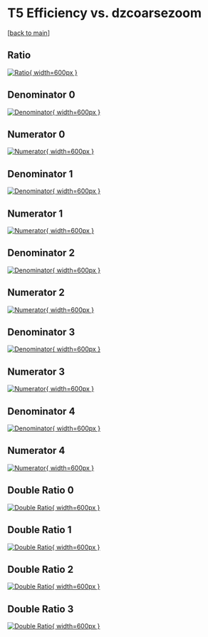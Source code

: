 # T5 Efficiency vs. dzcoarsezoom

[[back to main](./)]



## Ratio

[![Ratio](../mtv/var/T5_vtr_321_0_eff_dzcoarsezoom.png){ width=600px }](../mtv/var/T5_vtr_321_0_eff_dzcoarsezoom.pdf)

## Denominator 0

[![Denominator](../mtv/den/T5_vtr_321_0_eff_dzcoarsezoom_den0.png){ width=600px }](../mtv/den/T5_vtr_321_0_eff_dzcoarsezoom_den0.pdf)

## Numerator 0

[![Numerator](../mtv/num/T5_vtr_321_0_eff_dzcoarsezoom_num0.png){ width=600px }](../mtv/num/T5_vtr_321_0_eff_dzcoarsezoom_num0.pdf)

## Denominator 1

[![Denominator](../mtv/den/T5_vtr_321_0_eff_dzcoarsezoom_den1.png){ width=600px }](../mtv/den/T5_vtr_321_0_eff_dzcoarsezoom_den1.pdf)

## Numerator 1

[![Numerator](../mtv/num/T5_vtr_321_0_eff_dzcoarsezoom_num1.png){ width=600px }](../mtv/num/T5_vtr_321_0_eff_dzcoarsezoom_num1.pdf)

## Denominator 2

[![Denominator](../mtv/den/T5_vtr_321_0_eff_dzcoarsezoom_den2.png){ width=600px }](../mtv/den/T5_vtr_321_0_eff_dzcoarsezoom_den2.pdf)

## Numerator 2

[![Numerator](../mtv/num/T5_vtr_321_0_eff_dzcoarsezoom_num2.png){ width=600px }](../mtv/num/T5_vtr_321_0_eff_dzcoarsezoom_num2.pdf)

## Denominator 3

[![Denominator](../mtv/den/T5_vtr_321_0_eff_dzcoarsezoom_den3.png){ width=600px }](../mtv/den/T5_vtr_321_0_eff_dzcoarsezoom_den3.pdf)

## Numerator 3

[![Numerator](../mtv/num/T5_vtr_321_0_eff_dzcoarsezoom_num3.png){ width=600px }](../mtv/num/T5_vtr_321_0_eff_dzcoarsezoom_num3.pdf)

## Denominator 4

[![Denominator](../mtv/den/T5_vtr_321_0_eff_dzcoarsezoom_den4.png){ width=600px }](../mtv/den/T5_vtr_321_0_eff_dzcoarsezoom_den4.pdf)

## Numerator 4

[![Numerator](../mtv/num/T5_vtr_321_0_eff_dzcoarsezoom_num4.png){ width=600px }](../mtv/num/T5_vtr_321_0_eff_dzcoarsezoom_num4.pdf)

## Double Ratio 0

[![Double Ratio](../mtv/ratio/T5_vtr_321_0_eff_dzcoarsezoom_ratio0.png){ width=600px }](../mtv/ratio/T5_vtr_321_0_eff_dzcoarsezoom_ratio0.pdf)

## Double Ratio 1

[![Double Ratio](../mtv/ratio/T5_vtr_321_0_eff_dzcoarsezoom_ratio1.png){ width=600px }](../mtv/ratio/T5_vtr_321_0_eff_dzcoarsezoom_ratio1.pdf)

## Double Ratio 2

[![Double Ratio](../mtv/ratio/T5_vtr_321_0_eff_dzcoarsezoom_ratio2.png){ width=600px }](../mtv/ratio/T5_vtr_321_0_eff_dzcoarsezoom_ratio2.pdf)

## Double Ratio 3

[![Double Ratio](../mtv/ratio/T5_vtr_321_0_eff_dzcoarsezoom_ratio3.png){ width=600px }](../mtv/ratio/T5_vtr_321_0_eff_dzcoarsezoom_ratio3.pdf)

